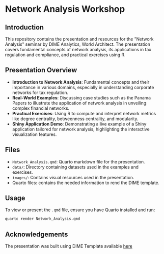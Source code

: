 # Network Analysis Workshop

## Introduction

This repository contains the presentation and resources for the "Network Analysis" seminar by DIME Analytics, World Architect. The presentation covers fundamental concepts of network analysis, its applications in tax regulation and compliance, and practical exercises using R.

## Presentation Overview

- **Introduction to Network Analysis**: Fundamental concepts and their importance in various domains, especially in understanding corporate networks for tax regulation.
- **Real-World Examples**: Discussing case studies such as the Panama Papers to illustrate the application of network analysis in unveiling complex financial networks.
- **Practical Exercises**: Using R to compute and interpret network metrics like degree centrality, betweenness centrality, and modularity.
- **Shiny Application Demo**: Demonstrating a live example of a Shiny application tailored for network analysis, highlighting the interactive visualization features.

## Files

- `Network_Analysis.qmd`: Quarto markdown file for the presentation.
- `data/`: Directory containing datasets used in the examples and exercises.
- `images/`: Contains visual resources used in the presentation.
- Quarto files: contains the needed information to rend the DIME template. 

## Usage

To view or present the `.qmd` file, ensure you have Quarto installed and run:
```bash
quarto render Network_Analysis.qmd
```
## Acknowledgements

The presentation was built using DIME Template available [here](https://github.com/dime-worldbank/quarto-dime-theme)
